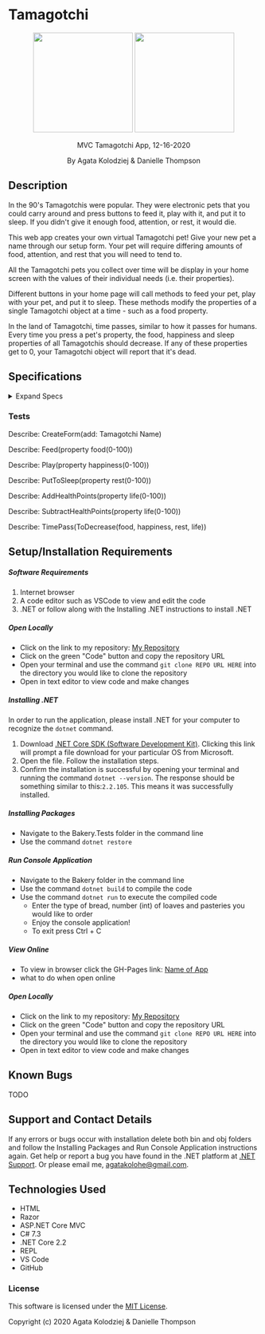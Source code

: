 # Tamagotchi

<div align="center">
<img src="https://github.com/agatakolohe.png" width="200px" height="auto" >
<img src="https://github.com/dani-t-codes.png" width="200px" height="auto" >

</div>
<p align="center">MVC Tamagotchi App, 12-16-2020</p>
<p align="center"> By Agata Kolodziej & Danielle Thompson</p>

## Description

In the 90's Tamagotchis were popular. They were electronic pets that you could carry around and press buttons to feed it, play with it, and put it to sleep. If you didn't give it enough food, attention, or rest, it would die.

This web app creates your own virtual Tamagotchi pet! Give your new pet a name through our setup form. Your pet will require differing amounts of food, attention, and rest that you will need to tend to.

All the Tamagotchi pets you collect over time will be display in your home screen with the values of their individual needs (i.e. their properties).

Different buttons in your home page will call methods to feed your pet, play with your pet, and put it to sleep. These methods modify the properties of a single Tamagotchi object at a time - such as a food property.

In the land of Tamagotchi, time passes, similar to how it passes for humans. Every time you press a pet's property, the food, happiness and sleep properties of all Tamagotchis should decrease. If any of these properties get to 0, your Tamagotchi object will report that it's dead.

## Specifications

<details>
  <summary>Expand Specs</summary>

### Describe: Pet()

| Test                                                                       | Expect                                       |
| -------------------------------------------------------------------------- | -------------------------------------------- |
| Create a Pet Object with properties: Name, Id, Food, Happiness, Rest, Life | Pet(string Name, int Id, int Food, int Life) |

|

</details>

### Tests

Describe: CreateForm(add: Tamagotchi Name)

Describe: Feed(property food(0-100))

Describe: Play(property happiness(0-100))

Describe: PutToSleep(property rest(0-100))

Describe: AddHealthPoints(property life(0-100))

Describe: SubtractHealthPoints(property life(0-100))

Describe: TimePass(ToDecrease(food, happiness, rest, life))

## Setup/Installation Requirements

##### Software Requirements

1. Internet browser
2. A code editor such as VSCode to view and edit the code
3. .NET or follow along with the Installing .NET instructions to install .NET

##### Open Locally

- Click on the link to my repository: [My Repository](https://github.com/agatakolohe/PierresBakery.Solution.git)
- Click on the green "Code" button and copy the repository URL
- Open your terminal and use the command `git clone REPO URL HERE` into the directory you would like to clone the repository
- Open in text editor to view code and make changes

##### Installing .NET

In order to run the application, please install .NET for your computer to recognize the `dotnet` command.

1. Download [.NET Core SDK (Software Development Kit)](https://dotnet.microsoft.com/download/thank-you/dotnet-sdk-2.2.106-macos-x64-installer). Clicking this link will prompt a file download for your particular OS from Microsoft.
2. Open the file. Follow the installation steps.
3. Confirm the installation is successful by opening your terminal and running the command `dotnet --version`. The response should be something similar to this:`2.2.105`. This means it was successfully installed.

##### Installing Packages

- Navigate to the Bakery.Tests folder in the command line
- Use the command `dotnet restore`

##### Run Console Application

- Navigate to the Bakery folder in the command line
- Use the command `dotnet build` to compile the code
- Use the command `dotnet run` to execute the compiled code
  - Enter the type of bread, number (int) of loaves and pasteries you would like to order
  - Enjoy the console application!
  - To exit press Ctrl + C

##### View Online

- To view in browser click the GH-Pages link: [Name of App](URL)
- what to do when open online

##### Open Locally

- Click on the link to my repository: [My Repository](URL)
- Click on the green "Code" button and copy the repository URL
- Open your terminal and use the command `git clone REPO URL HERE` into the directory you would like to clone the repository
- Open in text editor to view code and make changes

## Known Bugs

TODO

## Support and Contact Details

If any errors or bugs occur with installation delete both bin and obj folders and follow the Installing Packages and Run Console Application instructions again. Get help or report a bug you have found in the .NET platform at [.NET Support](https://dotnet.microsoft.com/platform/support). Or please email me, <agatakolohe@gmail.com>.

## Technologies Used

- HTML
- Razor
- ASP.NET Core MVC
- C# 7.3
- .NET Core 2.2
- REPL
- VS Code
- GitHub

### License

This software is licensed under the [MIT License](https://choosealicense.com/licenses/mit/).

Copyright (c) 2020 Agata Kolodziej & Danielle Thompson
